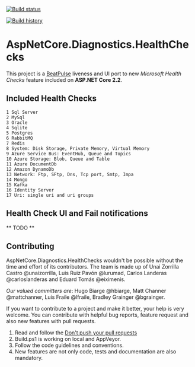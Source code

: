 [![Build status](https://ci.appveyor.com/api/projects/status/ldk031dvcn2no51g?svg=true)](https://ci.appveyor.com/project/Xabaril/aspnetcore-diagnostics-healthchecks) 

[![Build history](https://buildstats.info/appveyor/chart/xabaril/aspnetcore-diagnostics-healthchecks)](https://ci.appveyor.com/project/xabaril/aspnetcore-diagnostics-healthchecks/history)


# AspNetCore.Diagnostics.HealthChecks

This project is a [BeatPulse](http://github.com/xabaril/beatpulse) liveness and UI port to new *Microsoft Health Checks* feature included on **ASP.NET Core 2.2**.

## Included Health Checks

    1 Sql Server
    2 MySql
    3 Oracle
    4 Sqlite
    5 Postgres
    6 RabbitMQ
    7 Redis
    8 System: Disk Storage, Private Memory, Virtual Memory
    9 Azure Service Bus: EventHub, Queue and Topics
    10 Azure Storage: Blob, Queue and Table
    11 Azure DocumentDb
    12 Amazon DynamoDb
    13 Network: Ftp, SFtp, Dns, Tcp port, Smtp, Impa
    14 Mongo 
    15 Kafka
    16 Identity Server
    17 Uri: single uri and uri groups

## Health Check UI and Fail notifications

** TODO ** 

## Contributing

AspNetCore.Diagnostics.HealthChecks  wouldn't be possible without the time and effort of its contributors. The team is made up of Unai Zorrilla Castro @unaizorrilla, Luis Ruiz Pavón @lurumad, Carlos Landeras @carloslanderas and Eduard Tomás @eiximenis.

*Our valued committers are*: Hugo Biarge @hbiarge, Matt Channer @mattchanner, Luis Fraile @lfraile, Bradley Grainger @bgrainger.

If you want to contribute to a project and make it better, your help is very welcome. You can contribute with helpful bug reports, feature request and also new features with pull requests.

1. Read and follow the [Don't push your pull requests](https://www.igvita.com/2011/12/19/dont-push-your-pull-requests/)
2. Build.ps1 is working on local and AppVeyor.
3. Follow the code guidelines and conventions.
4. New features are not only code, tests and documentation are also mandatory.

